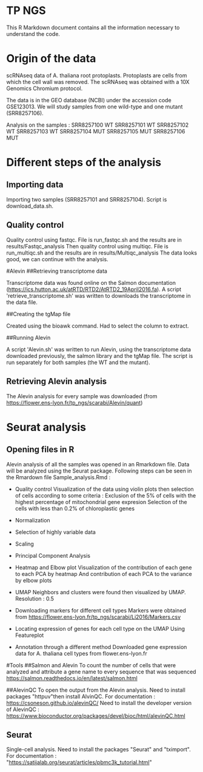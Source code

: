 # TP NGS

This R Markdown document contains all the information necessary to understand the code.

# Origin of the data

scRNAseq data of A. thaliana root protoplasts. Protoplasts are cells from which the cell wall was removed. 
The scRNAseq was obtained with a 10X Genomics Chromium protocol.

The data is in the GEO database (NCBI) under the accession code GSE123013.
We will study samples from one wild-type and one mutant (SRR8257106).

Analysis on the samples : 
SRR8257100 WT
SRR8257101 WT
SRR8257102 WT
SRR8257103 WT
SRR8257104 MUT
SRR8257105 MUT
SRR8257106 MUT

# Different steps of the analysis
## Importing data

Importing two samples (SRR8257101 and SRR8257104). Script is download_data.sh.

## Quality control

Quality control using fastqc. File is run_fastqc.sh and the results are in results/Fastqc_analysis
Then quality control using multiqc. File is run_multiqc.sh and the results are in results/Multiqc_analysis
The data looks good, we can continue with the analysis.

#Alevin
##Retrieving transcriptome data

Transcriptome data was found online on the Salmon documentation (https://ics.hutton.ac.uk/atRTD/RTD2/AtRTD2_19April2016.fa). A script 'retrieve_transcriptome.sh' was written to downloads the transcriptome in the data file. 

##Creating the tgMap file

Created using the bioawk command. Had to select the column to extract.

##Running Alevin

A script 'Alevin.sh' was written to run Alevin, using the transcriptome data downloaded previously, the salmon library and the tgMap file. The script is run separately for both samples (the WT and the mutant). 

## Retrieving Alevin analysis

The Alevin analysis for every sample was downloaded (from https://flower.ens-lyon.fr/tp_ngs/scarabi/Alevin/quant)

# Seurat analysis
## Opening files in R
Alevin analysis of all the samples was opened in an Rmarkdown file. Data will be analyzed using the Seurat package. Following steps can be seen in the Rmardown file Sample_analysis.Rmd :

- Quality control
Visualization of the data using violin plots then selection of cells according to some criteria :
Exclusion of the 5% of cells with the highest percentage of mitochondrial gene expresion
Selection of the cells with less than 0.2% of chloroplastic genes

- Normalization

- Selection of highly variable data

- Scaling

- Principal Component Analysis

- Heatmap and Elbow plot
Visualization of the contribution of each gene to each PCA by heatmap
And contribution of each PCA to the variance by elbow plots

- UMAP
Neighbors and clusters were found then visualized by UMAP. Resolution : 0.5

- Downloading markers for different cell types
Markers were obtained from https://flower.ens-lyon.fr/tp_ngs/scarabi/Li2016/Markers.csv

- Locating expression of genes for each cell type on the UMAP
Using Featureplot

- Annotation through a different method
Downloaded gene expression data for A. thaliana cell types from flower.ens-lyon.fr

#Tools
##Salmon and Alevin
To count the number of cells that were analyzed and attribute a gene name to every sequence that was sequenced
https://salmon.readthedocs.io/en/latest/salmon.html

##AlevinQC
To open the output from the Alevin analysis. Need to install packages "httpuv"then install AlvinQC. For documentation : https://csoneson.github.io/alevinQC/
Need to install the developer version of AlevinQC : https://www.bioconductor.org/packages/devel/bioc/html/alevinQC.html

## Seurat 
Single-cell analysis. Need to install the packages "Seurat" and "tximport". For documentation : "https://satijalab.org/seurat/articles/pbmc3k_tutorial.html"



